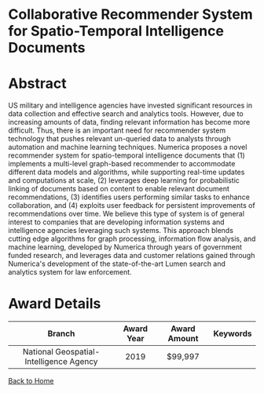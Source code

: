 
Collaborative Recommender System for Spatio-Temporal Intelligence Documents
===========================================================================

# Abstract


US military and intelligence agencies have invested significant resources in data collection and effective search and analytics tools. However, due to increasing amounts of data, finding relevant information has become more difficult. Thus, there is an important need for recommender system technology that pushes relevant un-queried data to analysts through automation and machine learning techniques. Numerica proposes a novel recommender system for spatio-temporal intelligence documents that (1) implements a multi-level graph-based recommender to accommodate different data models and algorithms, while supporting real-time updates and computations at scale, (2) leverages deep learning for probabilistic linking of documents based on content to enable relevant document recommendations, (3) identifies users performing similar tasks to enhance collaboration, and (4) exploits user feedback for persistent improvements of recommendations over time. We believe this type of system is of general interest to companies that are developing information systems and intelligence agencies leveraging such systems. This approach blends cutting edge algorithms for graph processing, information flow analysis, and machine learning, developed by Numerica through years of government funded research, and leverages data and customer relations gained through Numerica's development of the state-of-the-art Lumen search and analytics system for law enforcement.  

# Award Details

|Branch|Award Year|Award Amount|Keywords|
| :---: | :---: | :---: | :---: |
|National Geospatial-Intelligence Agency|2019|$99,997||
  
  


[Back to Home](https://github.com/chrischow/dod_sbir_awards/Reports/JH/#2256)